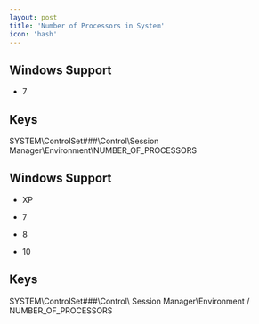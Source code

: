 ```yaml
---
layout: post
title: 'Number of Processors in System'
icon: 'hash'
---
```


## Windows Support

- 7



## Keys

SYSTEM\ControlSet###\Control\Session Manager\Environment\NUMBER_OF_PROCESSORS



## Windows Support

- XP

- 7

- 8

- 10



## Keys

SYSTEM\ControlSet###\Control\ Session Manager\Environment / NUMBER_OF_PROCESSORS

